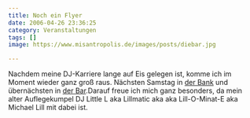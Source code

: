 ```yaml
---
title: Noch ein Flyer
date: 2006-04-26 23:36:25
category: Veranstaltungen
tags: []
image: https://www.misantropolis.de/images/posts/diebar.jpg

---
```


Nachdem meine DJ-Karriere lange auf Eis gelegen ist, komme ich im Moment wieder ganz groß raus. Nächsten Samstag in [der Bank](http://www.misantropolis.de/2006/04/flyergateway) und übernächsten in [der Bar](http://www.diebar-muenchen.de).Darauf freue ich mich ganz besonders, da mein alter Auflegekumpel DJ Little L aka Lillmatic aka aka Lill-O-Minat-E aka Michael Lill mit dabei ist.
